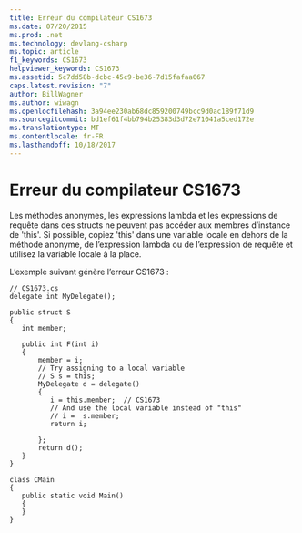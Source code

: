 ```yaml
---
title: Erreur du compilateur CS1673
ms.date: 07/20/2015
ms.prod: .net
ms.technology: devlang-csharp
ms.topic: article
f1_keywords: CS1673
helpviewer_keywords: CS1673
ms.assetid: 5c7dd58b-dcbc-45c9-be36-7d15fafaa067
caps.latest.revision: "7"
author: BillWagner
ms.author: wiwagn
ms.openlocfilehash: 3a94ee230ab68dc859200749bcc9d0ac189f71d9
ms.sourcegitcommit: bd1ef61f4bb794b25383d3d72e71041a5ced172e
ms.translationtype: MT
ms.contentlocale: fr-FR
ms.lasthandoff: 10/18/2017
---
```

# <a name="compiler-error-cs1673"></a>Erreur du compilateur CS1673
Les méthodes anonymes, les expressions lambda et les expressions de requête dans des structs ne peuvent pas accéder aux membres d’instance de 'this'. Si possible, copiez 'this' dans une variable locale en dehors de la méthode anonyme, de l’expression lambda ou de l’expression de requête et utilisez la variable locale à la place.  
  
 L’exemple suivant génère l’erreur CS1673 :  
  
```  
// CS1673.cs  
delegate int MyDelegate();  
  
public struct S  
{  
   int member;  
  
   public int F(int i)  
   {  
       member = i;  
       // Try assigning to a local variable  
       // S s = this;  
       MyDelegate d = delegate()  
       {  
          i = this.member;  // CS1673  
          // And use the local variable instead of "this"  
          // i =  s.member;  
          return i;  
  
       };  
       return d();  
   }  
}  
  
class CMain  
{  
   public static void Main()  
   {  
   }  
}  
```
